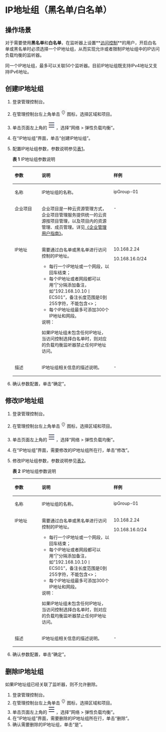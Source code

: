 # IP地址组（黑名单/白名单）<a name="elb_ug_ip_0000"></a>

## 操作场景<a name="section1143912015382"></a>

对于需要使用**黑名单**和**白名单**，在监听器上设置**[访问控制](访问控制策略.md)**的用户，开启白名单或黑名单时必须选择一个IP地址组，从而实现允许或者限制IP地址组中的IP访问负载均衡的监听器。

同一个IP地址组，最多可以关联50个监听器。目前IP地址组既支持IPv4地址又支持IPv6地址。

## 创建IP地址组<a name="section1163718452455"></a>

1.  登录管理控制台。
2.  在管理控制台左上角单击![](figures/icon-region.png)图标，选择区域和项目。
3.  单击页面左上角的![](figures/icon-position.png)，选择“网络 \> 弹性负载均衡”。
4.  在“IP地址组”界面，单击“创建IP地址组”。
5.  配置IP地址组参数，参数说明参见[表1](#table3263104318541)。

    **表 1**  IP地址组参数说明

    <a name="table3263104318541"></a>
    <table><thead align="left"><tr id="row6556870018541"><th class="cellrowborder" valign="top" width="18.23182318231823%" id="mcps1.2.4.1.1"><p id="p60775331862"><a name="p60775331862"></a><a name="p60775331862"></a>参数</p>
    </th>
    <th class="cellrowborder" valign="top" width="48.434843484348434%" id="mcps1.2.4.1.2"><p id="p5449227018541"><a name="p5449227018541"></a><a name="p5449227018541"></a>说明</p>
    </th>
    <th class="cellrowborder" valign="top" width="33.33333333333333%" id="mcps1.2.4.1.3"><p id="p5179777918541"><a name="p5179777918541"></a><a name="p5179777918541"></a>样例</p>
    </th>
    </tr>
    </thead>
    <tbody><tr id="row6352683318541"><td class="cellrowborder" valign="top" width="18.23182318231823%" headers="mcps1.2.4.1.1 "><p id="p4539988218541"><a name="p4539988218541"></a><a name="p4539988218541"></a>名称</p>
    </td>
    <td class="cellrowborder" valign="top" width="48.434843484348434%" headers="mcps1.2.4.1.2 "><p id="p4599141863"><a name="p4599141863"></a><a name="p4599141863"></a>IP地址组的名称。</p>
    </td>
    <td class="cellrowborder" valign="top" width="33.33333333333333%" headers="mcps1.2.4.1.3 "><p id="p3949107318541"><a name="p3949107318541"></a><a name="p3949107318541"></a>ipGroup-01</p>
    </td>
    </tr>
    <tr id="row104691922173916"><td class="cellrowborder" valign="top" width="18.23182318231823%" headers="mcps1.2.4.1.1 "><p id="p54691222163911"><a name="p54691222163911"></a><a name="p54691222163911"></a>企业项目</p>
    </td>
    <td class="cellrowborder" valign="top" width="48.434843484348434%" headers="mcps1.2.4.1.2 "><p id="p154694224394"><a name="p154694224394"></a><a name="p154694224394"></a>企业项目是一种云资源管理方式，企业项目管理服务提供统一的云资源按项目管理，以及项目内的资源管理、成员管理。详见<a href="https://support.huaweicloud.com/usermanual-em/em_eps_01_0000.html" target="_blank" rel="noopener noreferrer">《企业管理用户指南》</a>。</p>
    </td>
    <td class="cellrowborder" valign="top" width="33.33333333333333%" headers="mcps1.2.4.1.3 "><p id="p2469162213910"><a name="p2469162213910"></a><a name="p2469162213910"></a>-</p>
    </td>
    </tr>
    <tr id="row1987534018541"><td class="cellrowborder" valign="top" width="18.23182318231823%" headers="mcps1.2.4.1.1 "><p id="p6639869918541"><a name="p6639869918541"></a><a name="p6639869918541"></a>IP地址</p>
    </td>
    <td class="cellrowborder" valign="top" width="48.434843484348434%" headers="mcps1.2.4.1.2 "><p id="p39771091184017"><a name="p39771091184017"></a><a name="p39771091184017"></a>需要通过白名单或黑名单进行访问控制的IP地址。</p>
    <a name="ul332864552210"></a><a name="ul332864552210"></a><ul id="ul332864552210"><li>每行一个IP地址或一个网段，以回车结束；</li><li>每个IP地址或者网段都可以用“|”分隔添加备注，如“192.168.10.10丨ECS01”，备注长度范围是0到255字符，不能包含&lt;&gt;；</li><li>每个IP地址组最多可添加300个IP地址和网段。</li></ul>
    <div class="note" id="note93361548104420"><a name="note93361548104420"></a><a name="note93361548104420"></a><span class="notetitle"> 说明： </span><div class="notebody"><p id="p1534024817448"><a name="p1534024817448"></a><a name="p1534024817448"></a>如果IP地址组未包含任何IP地址，当访问控制选择白名单时，则对应的负载均衡监听器禁止任何IP地址访问。</p>
    </div></div>
    </td>
    <td class="cellrowborder" valign="top" width="33.33333333333333%" headers="mcps1.2.4.1.3 "><p id="p53931056122017"><a name="p53931056122017"></a><a name="p53931056122017"></a>10.168.2.24</p>
    <p id="p3823315618541"><a name="p3823315618541"></a><a name="p3823315618541"></a>10.168.16.0/24</p>
    </td>
    </tr>
    <tr id="row11711619316"><td class="cellrowborder" valign="top" width="18.23182318231823%" headers="mcps1.2.4.1.1 "><p id="p187216203118"><a name="p187216203118"></a><a name="p187216203118"></a>描述</p>
    </td>
    <td class="cellrowborder" valign="top" width="48.434843484348434%" headers="mcps1.2.4.1.2 "><p id="p1673161317"><a name="p1673161317"></a><a name="p1673161317"></a>IP地址组相关信息的描述说明。</p>
    </td>
    <td class="cellrowborder" valign="top" width="33.33333333333333%" headers="mcps1.2.4.1.3 "><p id="p177151616319"><a name="p177151616319"></a><a name="p177151616319"></a>-</p>
    </td>
    </tr>
    </tbody>
    </table>

6.  确认参数配置，单击“确定”。

## 修改IP地址组<a name="section1432939104616"></a>

1.  登录管理控制台。
2.  在管理控制台左上角单击![](figures/icon-region.png)图标，选择区域和项目。
3.  单击页面左上角的![](figures/icon-position.png)，选择“网络 \> 弹性负载均衡”。
4.  在“IP地址组”界面，需要修改的IP地址组所在行，单击“修改”。
5.  修改IP地址组参数，参数说明参见[表2](#table20185132813358)。

    **表 2**  IP地址组参数说明

    <a name="table20185132813358"></a>
    <table><thead align="left"><tr id="elb_ug_ip_0000_row6556870018541"><th class="cellrowborder" valign="top" width="18.25182518251825%" id="mcps1.2.4.1.1"><p id="elb_ug_ip_0000_p60775331862"><a name="elb_ug_ip_0000_p60775331862"></a><a name="elb_ug_ip_0000_p60775331862"></a>参数</p>
    </th>
    <th class="cellrowborder" valign="top" width="48.41484148414841%" id="mcps1.2.4.1.2"><p id="elb_ug_ip_0000_p5449227018541"><a name="elb_ug_ip_0000_p5449227018541"></a><a name="elb_ug_ip_0000_p5449227018541"></a>说明</p>
    </th>
    <th class="cellrowborder" valign="top" width="33.33333333333333%" id="mcps1.2.4.1.3"><p id="elb_ug_ip_0000_p5179777918541"><a name="elb_ug_ip_0000_p5179777918541"></a><a name="elb_ug_ip_0000_p5179777918541"></a>样例</p>
    </th>
    </tr>
    </thead>
    <tbody><tr id="elb_ug_ip_0000_row6352683318541"><td class="cellrowborder" valign="top" width="18.25182518251825%" headers="mcps1.2.4.1.1 "><p id="elb_ug_ip_0000_p4539988218541"><a name="elb_ug_ip_0000_p4539988218541"></a><a name="elb_ug_ip_0000_p4539988218541"></a>名称</p>
    </td>
    <td class="cellrowborder" valign="top" width="48.41484148414841%" headers="mcps1.2.4.1.2 "><p id="elb_ug_ip_0000_p4599141863"><a name="elb_ug_ip_0000_p4599141863"></a><a name="elb_ug_ip_0000_p4599141863"></a>IP地址组的名称。</p>
    </td>
    <td class="cellrowborder" valign="top" width="33.33333333333333%" headers="mcps1.2.4.1.3 "><p id="elb_ug_ip_0000_p3949107318541"><a name="elb_ug_ip_0000_p3949107318541"></a><a name="elb_ug_ip_0000_p3949107318541"></a>ipGroup-01</p>
    </td>
    </tr>
    <tr id="elb_ug_ip_0000_row1987534018541"><td class="cellrowborder" valign="top" width="18.25182518251825%" headers="mcps1.2.4.1.1 "><p id="elb_ug_ip_0000_p6639869918541"><a name="elb_ug_ip_0000_p6639869918541"></a><a name="elb_ug_ip_0000_p6639869918541"></a>IP地址</p>
    </td>
    <td class="cellrowborder" valign="top" width="48.41484148414841%" headers="mcps1.2.4.1.2 "><p id="elb_ug_ip_0000_p39771091184017"><a name="elb_ug_ip_0000_p39771091184017"></a><a name="elb_ug_ip_0000_p39771091184017"></a>需要通过白名单或黑名单进行访问控制的IP地址。</p>
    <a name="elb_ug_ip_0000_ul332864552210"></a><a name="elb_ug_ip_0000_ul332864552210"></a><ul id="elb_ug_ip_0000_ul332864552210"><li>每行一个IP地址或一个网段，以回车结束；</li><li>每个IP地址或者网段都可以用“|”分隔添加备注，如“192.168.10.10丨ECS01”，备注长度范围是0到255字符，不能包含&lt;&gt;；</li><li>每个IP地址组最多可添加300个IP地址和网段。</li></ul>
    <div class="note" id="elb_ug_ip_0000_note93361548104420"><a name="elb_ug_ip_0000_note93361548104420"></a><a name="elb_ug_ip_0000_note93361548104420"></a><span class="notetitle"> 说明： </span><div class="notebody"><p id="elb_ug_ip_0000_p1534024817448"><a name="elb_ug_ip_0000_p1534024817448"></a><a name="elb_ug_ip_0000_p1534024817448"></a>如果IP地址组未包含任何IP地址，当访问控制选择白名单时，则对应的负载均衡监听器禁止任何IP地址访问。</p>
    </div></div>
    </td>
    <td class="cellrowborder" valign="top" width="33.33333333333333%" headers="mcps1.2.4.1.3 "><p id="elb_ug_ip_0000_p53931056122017"><a name="elb_ug_ip_0000_p53931056122017"></a><a name="elb_ug_ip_0000_p53931056122017"></a>10.168.2.24</p>
    <p id="elb_ug_ip_0000_p3823315618541"><a name="elb_ug_ip_0000_p3823315618541"></a><a name="elb_ug_ip_0000_p3823315618541"></a>10.168.16.0/24</p>
    </td>
    </tr>
    <tr id="elb_ug_ip_0000_row11711619316"><td class="cellrowborder" valign="top" width="18.25182518251825%" headers="mcps1.2.4.1.1 "><p id="elb_ug_ip_0000_p187216203118"><a name="elb_ug_ip_0000_p187216203118"></a><a name="elb_ug_ip_0000_p187216203118"></a>描述</p>
    </td>
    <td class="cellrowborder" valign="top" width="48.41484148414841%" headers="mcps1.2.4.1.2 "><p id="elb_ug_ip_0000_p1673161317"><a name="elb_ug_ip_0000_p1673161317"></a><a name="elb_ug_ip_0000_p1673161317"></a>IP地址组相关信息的描述说明。</p>
    </td>
    <td class="cellrowborder" valign="top" width="33.33333333333333%" headers="mcps1.2.4.1.3 "><p id="elb_ug_ip_0000_p177151616319"><a name="elb_ug_ip_0000_p177151616319"></a><a name="elb_ug_ip_0000_p177151616319"></a>-</p>
    </td>
    </tr>
    </tbody>
    </table>

6.  确认参数配置，单击“确定”。

## 删除IP地址组<a name="section1864818172465"></a>

如果IP地址组已经关联了监听器，则不允许删除。

1.  登录管理控制台。
2.  在管理控制台左上角单击![](figures/icon-region.png)图标，选择区域和项目。
3.  单击页面左上角的![](figures/icon-position.png)，选择“网络 \> 弹性负载均衡”。
4.  在“IP地址组”界面，需要删除的IP地址组所在行，单击“删除”。
5.  确认需要删除的IP地址组，单击“是”。

